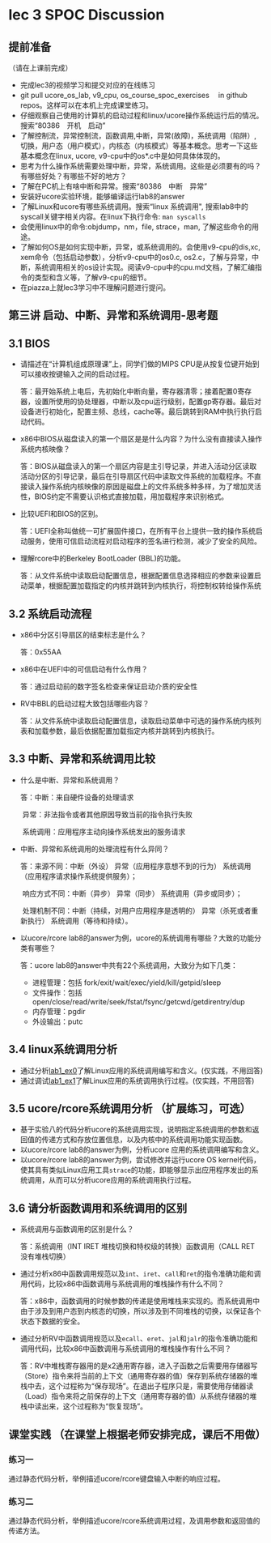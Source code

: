 # lec 3 SPOC Discussion

## **提前准备**
（请在上课前完成）


 - 完成lec3的视频学习和提交对应的在线练习
 - git pull ucore_os_lab, v9_cpu, os_course_spoc_exercises  　in github repos。这样可以在本机上完成课堂练习。
 - 仔细观察自己使用的计算机的启动过程和linux/ucore操作系统运行后的情况。搜索“80386　开机　启动”
 - 了解控制流，异常控制流，函数调用,中断，异常(故障)，系统调用（陷阱）,切换，用户态（用户模式），内核态（内核模式）等基本概念。思考一下这些基本概念在linux, ucore, v9-cpu中的os*.c中是如何具体体现的。
 - 思考为什么操作系统需要处理中断，异常，系统调用。这些是必须要有的吗？有哪些好处？有哪些不好的地方？
 - 了解在PC机上有啥中断和异常。搜索“80386　中断　异常”
 - 安装好ucore实验环境，能够编译运行lab8的answer
 - 了解Linux和ucore有哪些系统调用。搜索“linux 系统调用", 搜索lab8中的syscall关键字相关内容。在linux下执行命令: ```man syscalls```
 - 会使用linux中的命令:objdump，nm，file, strace，man, 了解这些命令的用途。
 - 了解如何OS是如何实现中断，异常，或系统调用的。会使用v9-cpu的dis,xc, xem命令（包括启动参数），分析v9-cpu中的os0.c, os2.c，了解与异常，中断，系统调用相关的os设计实现。阅读v9-cpu中的cpu.md文档，了解汇编指令的类型和含义等，了解v9-cpu的细节。
 - 在piazza上就lec3学习中不理解问题进行提问。

## 第三讲 启动、中断、异常和系统调用-思考题

## 3.1 BIOS
- 请描述在“计算机组成原理课”上，同学们做的MIPS CPU是从按复位键开始到可以接收按键输入之间的启动过程。

  答：最开始系统上电后，先初始化中断向量，寄存器清零；接着配置0寄存器，设置所使用的协处理器，中断以及cpu运行级别，配置gp寄存器。最后对设备进行初始化，配置主频、总线，cache等。最后跳转到RAM中执行执行启动代码。

- x86中BIOS从磁盘读入的第一个扇区是是什么内容？为什么没有直接读入操作系统内核映像？

  答：BIOS从磁盘读入的第一个扇区内容是主引导记录，并进入活动分区读取活动分区的引导记录，最后在引导扇区代码中读取文件系统的加载程序。不直接读入操作系统内核映像的原因是磁盘上的文件系统多种多样，为了增加灵活性，BIOS约定不需要认识格式直接加载，用加载程序来识别格式。

- 比较UEFI和BIOS的区别。

  答：UEFI全称叫做统一可扩展固件接口，在所有平台上提供一致的操作系统启动服务，使用可信启动流程对启动程序的签名进行检测，减少了安全的风险。

- 理解rcore中的Berkeley BootLoader (BBL)的功能。

  答：从文件系统中读取启动配置信息，根据配置信息选择相应的参数来设置启动菜单，根据配置加载指定的内核并跳转到内核执行，将控制权转给操作系统

## 3.2 系统启动流程

- x86中分区引导扇区的结束标志是什么？

  答：0x55AA

- x86中在UEFI中的可信启动有什么作用？

  答：通过启动前的数字签名检查来保证启动介质的安全性

- RV中BBL的启动过程大致包括哪些内容？

  答：从文件系统中读取启动配置信息，读取启动菜单中可选的操作系统内核列表和加载参数，最后依据配置加载指定内核并跳转到内核执行。

## 3.3 中断、异常和系统调用比较
- 什么是中断、异常和系统调用？

  答：中断：来自硬件设备的处理请求

  ​	异常：非法指令或者其他原因导致当前的指令执行失败

  ​	系统调用：应用程序主动向操作系统发出的服务请求

- 中断、异常和系统调用的处理流程有什么异同？

  答：来源不同：中断（外设） 异常（应用程序意想不到的行为） 系统调用（应用程序请求操作系统提供服务）；

  ​	响应方式不同：中断（异步） 异常（同步） 系统调用（异步或同步）；

  ​	处理机制不同：中断（持续，对用户应用程序是透明的） 异常（杀死或者重新执行） 系统调用（等待和持续）。

- 以ucore/rcore lab8的answer为例，ucore的系统调用有哪些？大致的功能分类有哪些？

  答：ucore lab8的answer中共有22个系统调用，大致分为如下几类：

  * 进程管理：包括 fork/exit/wait/exec/yield/kill/getpid/sleep
  * 文件操作：包括 open/close/read/write/seek/fstat/fsync/getcwd/getdirentry/dup
  * 内存管理：pgdir
  * 外设输出：putc 

## 3.4 linux系统调用分析
- 通过分析[lab1_ex0](https://github.com/chyyuu/ucore_lab/blob/master/related_info/lab1/lab1-ex0.md)了解Linux应用的系统调用编写和含义。(仅实践，不用回答)
- 通过调试[lab1_ex1](https://github.com/chyyuu/ucore_lab/blob/master/related_info/lab1/lab1-ex1.md)了解Linux应用的系统调用执行过程。(仅实践，不用回答)


## 3.5 ucore/rcore系统调用分析 （扩展练习，可选）
-  基于实验八的代码分析ucore的系统调用实现，说明指定系统调用的参数和返回值的传递方式和存放位置信息，以及内核中的系统调用功能实现函数。
- 以ucore/rcore lab8的answer为例，分析ucore 应用的系统调用编写和含义。
- 以ucore/rcore lab8的answer为例，尝试修改并运行ucore OS kernel代码，使其具有类似Linux应用工具`strace`的功能，即能够显示出应用程序发出的系统调用，从而可以分析ucore应用的系统调用执行过程。


## 3.6 请分析函数调用和系统调用的区别
- 系统调用与函数调用的区别是什么？

  答：系统调用（INT IRET 堆栈切换和特权级的转换）函数调用（CALL RET 没有堆栈切换）

- 通过分析x86中函数调用规范以及`int`、`iret`、`call`和`ret`的指令准确功能和调用代码，比较x86中函数调用与系统调用的堆栈操作有什么不同？

  答：x86中，函数调用的时候参数的传递是使用堆栈来实现的。而系统调用中由于涉及到用户态到内核态的切换，所以涉及到不同堆栈的切换，以保证各个状态下数据的安全。

- 通过分析RV中函数调用规范以及`ecall`、`eret`、`jal`和`jalr`的指令准确功能和调用代码，比较x86中函数调用与系统调用的堆栈操作有什么不同？

  答：RV中堆栈寄存器用的是x2通用寄存器，进入子函数之后需要用存储器写（Store）指令来将当前的上下文（通用寄存器的值）保存到系统存储器的堆栈中去，这个过程称为“保存现场”。在退出子程序只是，需要使用存储器读（Load）指令来将之前保存的上下文（通用寄存器的值）从系统存储器的堆栈中读出来，这个过程称为“恢复现场”。


## 课堂实践 （在课堂上根据老师安排完成，课后不用做）
### 练习一
通过静态代码分析，举例描述ucore/rcore键盘输入中断的响应过程。

### 练习二
通过静态代码分析，举例描述ucore/rcore系统调用过程，及调用参数和返回值的传递方法。
